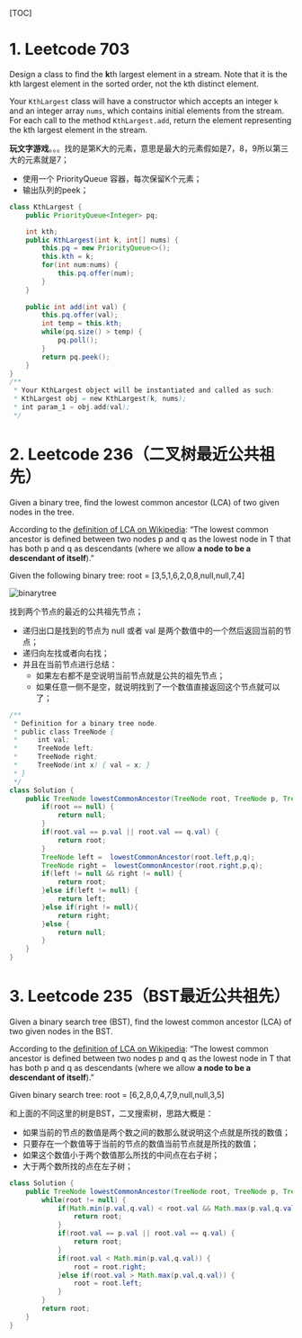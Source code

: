 [TOC]

# 1. Leetcode 703

Design a class to find the **k**th largest element in a stream. Note that it is the kth largest element in the sorted order, not the kth distinct element.

Your `KthLargest` class will have a constructor which accepts an integer `k` and an integer array `nums`, which contains initial elements from the stream. For each call to the method `KthLargest.add`, return the element representing the kth largest element in the stream.

**玩文字游戏**。。。找的是第K大的元素，意思是最大的元素假如是7，8，9所以第三大的元素就是7；

- 使用一个 PriorityQueue 容器，每次保留K个元素；
- 输出队列的peek；

```java
class KthLargest {
    public PriorityQueue<Integer> pq;

    int kth;
    public KthLargest(int k, int[] nums) {
        this.pq = new PriorityQueue<>();
        this.kth = k;
        for(int num:nums) {
            this.pq.offer(num);
        }
    }
    
    public int add(int val) {
        this.pq.offer(val);
        int temp = this.kth;
        while(pq.size() > temp) {
            pq.poll();
        }
        return pq.peek();
    }
}
/**
 * Your KthLargest object will be instantiated and called as such:
 * KthLargest obj = new KthLargest(k, nums);
 * int param_1 = obj.add(val);
 */
```

# 2. Leetcode 236（二叉树最近公共祖先）

Given a binary tree, find the lowest common ancestor (LCA) of two given nodes in the tree.

According to the [definition of LCA on Wikipedia](https://en.wikipedia.org/wiki/Lowest_common_ancestor): “The lowest common ancestor is defined between two nodes p and q as the lowest node in T that has both p and q as descendants (where we allow **a node to be a descendant of itself**).”

Given the following binary tree:  root = [3,5,1,6,2,0,8,null,null,7,4]



![binarytree](https://assets.leetcode.com/uploads/2018/12/14/binarytree.png)

找到两个节点的最近的公共祖先节点；

- 递归出口是找到的节点为 null 或者 val 是两个数值中的一个然后返回当前的节点；
- 递归向左找或者向右找；
- 并且在当前节点进行总结：
  - 如果左右都不是空说明当前节点就是公共的祖先节点；
  - 如果任意一侧不是空，就说明找到了一个数值直接返回这个节点就可以了；

```java
/**
 * Definition for a binary tree node.
 * public class TreeNode {
 *     int val;
 *     TreeNode left;
 *     TreeNode right;
 *     TreeNode(int x) { val = x; }
 * }
 */
class Solution {
    public TreeNode lowestCommonAncestor(TreeNode root, TreeNode p, TreeNode q) {
        if(root == null) {
            return null;
        }
        if(root.val == p.val || root.val == q.val) {
            return root;
        }
        TreeNode left =  lowestCommonAncestor(root.left,p,q);
        TreeNode right =  lowestCommonAncestor(root.right,p,q);
        if(left != null && right != null) {
            return root;
        }else if(left != null) {
            return left;
        }else if(right != null){
            return right;
        }else {
            return null;
        }
    }
}
```

# 3. Leetcode 235（BST最近公共祖先）

Given a binary search tree (BST), find the lowest common ancestor (LCA) of two given nodes in the BST.

According to the [definition of LCA on Wikipedia](https://en.wikipedia.org/wiki/Lowest_common_ancestor): “The lowest common ancestor is defined between two nodes p and q as the lowest node in T that has both p and q as descendants (where we allow **a node to be a descendant of itself**).”

Given binary search tree:  root = [6,2,8,0,4,7,9,null,null,3,5]

和上面的不同这里的树是BST，二叉搜索树，思路大概是：

- 如果当前的节点的数值是两个数之间的数那么就说明这个点就是所找的数值；
- 只要存在一个数值等于当前的节点的数值当前节点就是所找的数值；
- 如果这个数值小于两个数值那么所找的中间点在右子树；
- 大于两个数所找的点在左子树；

```java
class Solution {
    public TreeNode lowestCommonAncestor(TreeNode root, TreeNode p, TreeNode q) {
        while(root != null) {
            if(Math.min(p.val,q.val) < root.val && Math.max(p.val,q.val) > root.val) {
                return root;
            }
            if(root.val == p.val || root.val == q.val) {
                return root;
            }
            if(root.val < Math.min(p.val,q.val)) {
                root = root.right;
            }else if(root.val > Math.max(p.val,q.val)) {
                root = root.left;
            }
        }
        return root;  
    }
}
```


